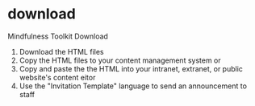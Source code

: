 # download
Mindfulness Toolkit Download

1) Download the HTML files
2) Copy the HTML files to your content management system or
3) Copy and paste the the HTML into your intranet, extranet, or public website's content eitor
4) Use the "Invitation Template" language to send an announcement to staff 


